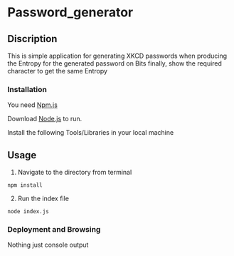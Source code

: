 # Password_generator

## Discription 
This is simple application for generating XKCD passwords when producing the Entropy for the generated password on Bits finally, show the required character to get the same
Entropy

### Installation

You need  [Npm.js]( https://www.npmjs.com/) 

Download  [Node.js](https://nodejs.org/)  to run.

Install the following Tools/Libraries in your local machine 

## Usage 

1. Navigate to the directory from terminal 
```
npm install 
```
2. Run the index file 
```
node index.js 
```

### Deployment and Browsing 

Nothing just console output
